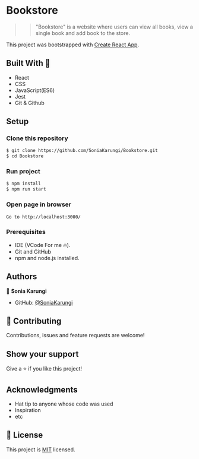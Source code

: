 # Bookstore

>> "Bookstore" is a website where users can view all books, view a single book and add book to the store.

This project was bootstrapped with [Create React App](https://github.com/facebook/create-react-app).

## Built With 🔨

- React
- CSS
- JavaScript(ES6)
- Jest
- Git & Github

## Setup

### Clone this repository

```bash
$ git clone https://github.com/SoniaKarungi/Bookstore.git
$ cd Bookstore
```

### Run project

```bash
$ npm install
$ npm run start
```

### Open page in browser
```bash
Go to http://localhost:3000/
```
### Prerequisites

- IDE (VCode For me 🔥).
- Git and GitHub
- npm and node.js installed.

## Authors

👤 **Sonia Karungi**

- GitHub: [@SoniaKarungi](https://github.com/SoniaKarungi)

## 🤝 Contributing

Contributions, issues and feature requests are welcome!

## Show your support

Give a ⭐️ if you like this project!

## Acknowledgments

- Hat tip to anyone whose code was used
- Inspiration
- etc

## 📝 License

This project is [MIT](./MIT.md) licensed.
